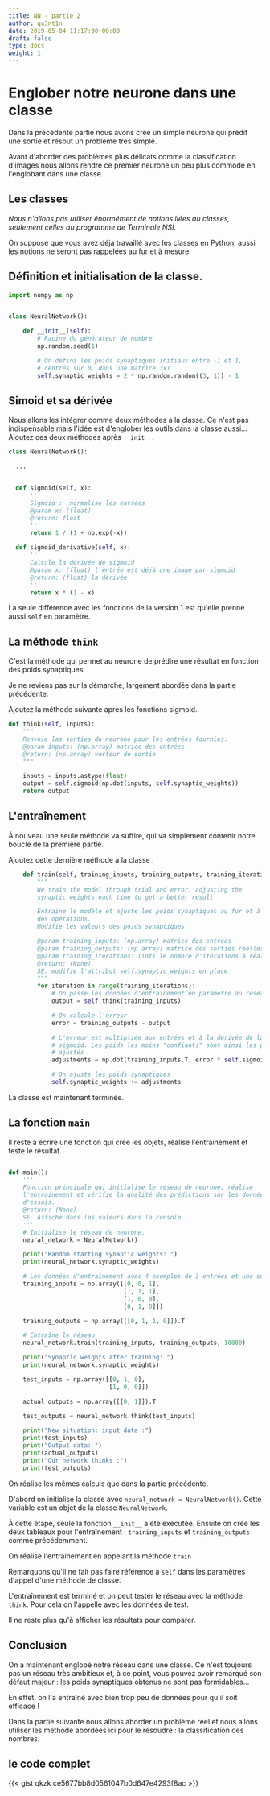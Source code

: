 ```yaml
---
title: NN - partie 2
author: qu3nt1n
date: 2019-05-04 11:17:30+00:00
draft: false
type: docs
weight: 1
---
```


# Englober notre neurone dans une classe

Dans la précédente partie nous avons crée un simple neurone qui prédit une
sortie et résout un problème très simple.

Avant d'aborder des problèmes plus délicats comme la classification d'images
nous allons rendre ce premier neurone un peu plus commode en l'englobant
dans une classe.

## Les classes

_Nous n'allons pas utiliser énormément de notions liées au classes, seulement
celles au programme de Terminale NSI._

On suppose que vous avez déjà travaillé avec les classes en Python, aussi les
notions ne seront pas rappelées au fur et à mesure.

## Définition et initialisation de la classe.

~~~python
import numpy as np


class NeuralNetwork():

    def __init__(self):
        # Racine du générateur de nombre
        np.random.seed(1)

        # On défini les poids synaptiques initiaux entre -1 et 1,
        # centrés sur 0, dans une matrice 3x1
        self.synaptic_weights = 2 * np.random.random((3, 1)) - 1

~~~


## Simoid et sa dérivée

Nous allons les intégrer comme deux méthodes à la classe.
Ce n'est pas indispensable mais l'idée est d'englober les outils dans la classe
aussi... Ajoutez ces deux méthodes après `__init__`.

~~~python
class NeuralNetwork():

  ...


  def sigmoid(self, x):
      '''
      Sigmoid :  normalise les entrées
      @param x: (float)
      @return: float
      '''
      return 1 / (1 + np.exp(-x))

  def sigmoid_derivative(self, x):
      '''
      Calcule la dérivée de sigmoid
      @param x: (float) l'entrée est déjà une image par sigmoid
      @return: (float) la dérivée
      '''
      return x * (1 - x)
~~~

La seule différence avec les fonctions de la version 1 est qu'elle prenne aussi
`self` en paramètre.

## La méthode `think`

C'est la méthode qui permet au neurone de prédire une résultat en fonction
des poids synaptiques.

Je ne reviens pas sur la démarche, largement abordée dans la partie précédente.

Ajoutez la méthode suivante après les fonctions sigmoid.

~~~python
def think(self, inputs):
    """
    Renvoie las sorties du neurone pour les entrées fournies.
    @param inputs: (np.array) matrice des entrées
    @return: (np.array) vecteur de sortie
    """

    inputs = inputs.astype(float)
    output = self.sigmoid(np.dot(inputs, self.synaptic_weights))
    return output
~~~

## L'entraînement

À nouveau une seule méthode va suffire, qui va simplement contenir notre
boucle de la première partie.

Ajoutez cette dernière méthode à la classe :

~~~python
    def train(self, training_inputs, training_outputs, training_iterations):
        """
        We train the model through trial and error, adjusting the
        synaptic weights each time to get a better result

        Entraine le modèle et ajuste les poids synaptiques au fur et à mesure
        des opérations.
        Modifie les valeurs des poids synaptiques.

        @param training_inputs: (np.array) matrice des entrées
        @param training_outputs: (np.array) matrice des sorties réelles
        @param training_iterations: (int) le nombre d'itérations à réaliser
        @return: (None)
        SE: modifie l'attribut self.synaptic_weights en place
        """
        for iteration in range(training_iterations):
            # On passe les données d'entrainement en paramètre au réseau
            output = self.think(training_inputs)

            # On calcule l'erreur
            error = training_outputs - output

            # L'erreur est multipliée aux entrées et à la dérivée de la fonction
            # sigmoid. Les poids les moins "confiants" sont ainsi les plus
            # ajustés
            adjustments = np.dot(training_inputs.T, error * self.sigmoid_derivative(output))

            # On ajuste les poids synaptiques
            self.synaptic_weights += adjustments
~~~


La classe est maintenant terminée.

## La fonction `main`

Il reste à écrire une fonction qui crée les objets, réalise l'entrainement
et teste le résultat.

~~~python

def main():
    '''
    Fonction principale qui initialise le réseau de neurone, réalise
    l'entrainement et vérifie la qualité des prédictions sur les données
    d'essais.
    @return: (None)
    SE. Affiche dans les valeurs dans la console.
    '''
    # Initialise le réseau de neurone.
    neural_network = NeuralNetwork()

    print("Random starting synaptic weights: ")
    print(neural_network.synaptic_weights)

    # Les données d'entraînement avec 4 exemples de 3 entrées et une sortie
    training_inputs = np.array([[0, 0, 1],
                                [1, 1, 1],
                                [1, 0, 0],
                                [0, 1, 0]])

    training_outputs = np.array([[0, 1, 1, 0]]).T

    # Entraîne le réseau
    neural_network.train(training_inputs, training_outputs, 10000)

    print("Synaptic weights after training: ")
    print(neural_network.synaptic_weights)

    test_inputs = np.array([[0, 1, 0],
                            [1, 0, 0]])

    actual_outputs = np.array([[0, 1]]).T

    test_outputs = neural_network.think(test_inputs)

    print("New situation: input data :")
    print(test_inputs)
    print("Output data: ")
    print(actual_outputs)
    print("Our network thinks :")
    print(test_outputs)
~~~

On réalise les mêmes calculs que dans la partie précédente.

D'abord on initialise la classe avec `neural_network = NeuralNetwork()`.
Cette variable est un objet de la classe `NeuralNetwork`.

À cette étape, seule la fonction `__init__` a été exécutée.
Ensuite on  crée les deux tableaux pour l'entraînement : `training_inputs` et
`training_outputs` comme précédemment.

On réalise l'entrainement en appelant la méthode `train`

Remarquons qu'il ne fait pas faire référence à `self` dans les paramètres
d'appel d'une méthode de classe.

L'entraînement est terminé et on peut tester le réseau avec la
méthode `think`. Pour cela on l'appelle avec les données de test.

Il ne reste plus qu'à afficher les résultats pour comparer.

## Conclusion

On a maintenant englobé notre réseau dans une classe.
Ce n'est toujours pas un réseau très ambitieux et, à ce point, vous pouvez
avoir remarqué son défaut majeur : les poids synaptiques obtenus ne sont
pas formidables...

En effet, on l'a entraîné avec bien trop peu de données pour qu'il soit
efficace !

Dans la partie suivante nous allons aborder un problème réel et nous allons
utiliser les méthode abordées ici pour le résoudre : la classification des
nombres.


## le code complet

{{< gist qkzk ce5677bb8d0561047b0d647e4293f8ac >}}
